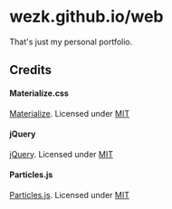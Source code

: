# wezk.github.io/web

That's just my personal portfolio.


## Credits 

#### Materialize.css

[Materialize](http://materializecss.com/). Licensed under [MIT](https://github.com/Dogfalo/materialize/blob/master/LICENSE)

#### jQuery

[jQuery](https://jquery.org). Licensed under [MIT](https://tldrlegal.com/license/mit-license)

#### Particles.js

[Particles.js](https://github.com/marcbruederlin/particles.js). Licensed under [MIT](https://github.com/marcbruederlin/particles.js/blob/master/LICENSE)